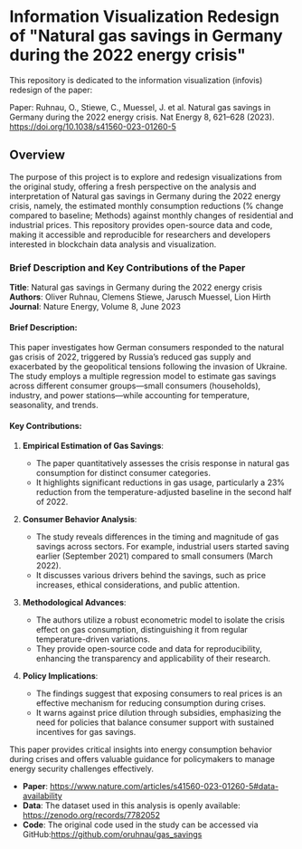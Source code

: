 # Information Visualization Redesign of "Natural gas savings in Germany during the 2022 energy crisis"

This repository is dedicated to the information visualization (infovis) redesign of the paper:

Paper: Ruhnau, O., Stiewe, C., Muessel, J. et al. Natural gas savings in Germany during the 2022 energy crisis. Nat Energy 8, 621–628 (2023). https://doi.org/10.1038/s41560-023-01260-5

## Overview
The purpose of this project is to explore and redesign visualizations from the original study, offering a fresh perspective on the analysis and interpretation of Natural gas savings in Germany during the 2022 energy crisis, namely, the estimated monthly consumption reductions (% change compared to baseline; Methods) against monthly changes of residential and industrial prices.
This repository provides open-source data and code, making it accessible and reproducible for researchers and developers interested in blockchain data analysis and visualization.

### Brief Description and Key Contributions of the Paper

**Title**: Natural gas savings in Germany during the 2022 energy crisis  
**Authors**: Oliver Ruhnau, Clemens Stiewe, Jarusch Muessel, Lion Hirth  
**Journal**: Nature Energy, Volume 8, June 2023

#### Brief Description:
This paper investigates how German consumers responded to the natural gas crisis of 2022, triggered by Russia’s reduced gas supply and exacerbated by the geopolitical tensions following the invasion of Ukraine. The study employs a multiple regression model to estimate gas savings across different consumer groups—small consumers (households), industry, and power stations—while accounting for temperature, seasonality, and trends.

#### Key Contributions:
1. **Empirical Estimation of Gas Savings**:
   - The paper quantitatively assesses the crisis response in natural gas consumption for distinct consumer categories.
   - It highlights significant reductions in gas usage, particularly a 23% reduction from the temperature-adjusted baseline in the second half of 2022.

2. **Consumer Behavior Analysis**:
   - The study reveals differences in the timing and magnitude of gas savings across sectors. For example, industrial users started saving earlier (September 2021) compared to small consumers (March 2022).
   - It discusses various drivers behind the savings, such as price increases, ethical considerations, and public attention.

3. **Methodological Advances**:
   - The authors utilize a robust econometric model to isolate the crisis effect on gas consumption, distinguishing it from regular temperature-driven variations.
   - They provide open-source code and data for reproducibility, enhancing the transparency and applicability of their research.

4. **Policy Implications**:
   - The findings suggest that exposing consumers to real prices is an effective mechanism for reducing consumption during crises.
   - It warns against price dilution through subsidies, emphasizing the need for policies that balance consumer support with sustained incentives for gas savings.

This paper provides critical insights into energy consumption behavior during crises and offers valuable guidance for policymakers to manage energy security challenges effectively.

- **Paper**: https://www.nature.com/articles/s41560-023-01260-5#data-availability
- **Data**: The dataset used in this analysis is openly available: https://zenodo.org/records/7782052
- **Code**: The original code used in the study can be accessed via GitHub:https://github.com/oruhnau/gas_savings